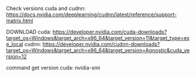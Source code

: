 
Check versions cuda and cudnn: https://docs.nvidia.com/deeplearning/cudnn/latest/reference/support-matrix.html

DOWNLOAD
cuda: https://developer.nvidia.com/cuda-downloads?target_os=Windows&target_arch=x86_64&target_version=11&target_type=exe_local
cudnn: https://developer.nvidia.com/cudnn-downloads?target_os=Windows&target_arch=x86_64&target_version=Agnostic&cuda_version=12

command get version cuda: nvidia-smi